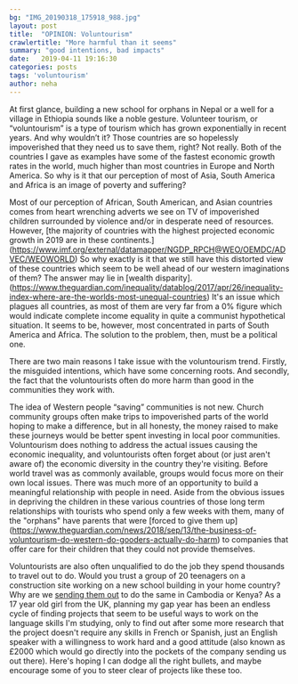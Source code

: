 ```yaml
---
bg: "IMG_20190318_175918_988.jpg"
layout: post
title:  "OPINION: Voluntourism"
crawlertitle: "More harmful than it seems"
summary: "good intentions, bad impacts"
date:   2019-04-11 19:16:30
categories: posts
tags: 'voluntourism'
author: neha
---
```

At first glance, building a new school for orphans in Nepal or a well for a village in Ethiopia sounds like a noble gesture. Volunteer tourism, or “voluntourism” is a type of tourism which has grown exponentially in recent years. And why wouldn’t it? Those countries are so hopelessly impoverished that they need us to save them, right? Not really. Both of the countries I gave as examples have some of the fastest economic growth rates in the world, much higher than most countries in Europe and North America. So why is it that our perception of most of Asia, South America and Africa is an image of poverty and suffering?

Most of our perception of African, South American, and Asian countries comes from heart wrenching adverts we see on TV of impoverished children surrounded by violence and/or in desperate need of resources. However, [the majority of countries with the highest projected economic growth in 2019 are in these continents.] (https://www.imf.org/external/datamapper/NGDP_RPCH@WEO/OEMDC/ADVEC/WEOWORLD) So why exactly is it that we still have this distorted view of these countries which seem to be well ahead of our western imaginations of them? The answer may lie in [wealth disparity]. (https://www.theguardian.com/inequality/datablog/2017/apr/26/inequality-index-where-are-the-worlds-most-unequal-countries) It's an issue which plagues all countries, as most of them are very far from a 0% figure which would indicate complete income equality in quite a communist hypothetical situation. It seems to be, however, most concentrated in parts of South America and Africa. The solution to the problem, then, must be a political one.

There are two main reasons I take issue with the voluntourism trend. Firstly, the misguided intentions, which have some concerning roots. And secondly, the fact that the voluntourists often do more harm than good in the communities they work with.

The idea of Western people “saving” communities is not new. Church community groups often make trips to impoverished parts of the world hoping to make a difference, but in all honesty, the money raised to make these journeys would be better spent investing in local poor communities. Voluntourism does nothing to address the actual issues causing the economic inequality, and voluntourists often forget about (or just aren't aware of) the economic diversity in the country they're visiting. Before world travel was as commonly available, groups would focus more on their own local issues. There was much more of an opportunity to build a meaningful relationship with people in need.  Aside from the obvious issues in depriving the children in these various countries of those long term relationships with tourists who spend only a few weeks with them, many of the "orphans" have parents that were [forced to give them up] (https://www.theguardian.com/news/2018/sep/13/the-business-of-voluntourism-do-western-do-gooders-actually-do-harm) to companies that offer care for their children that they could not provide themselves.

Voluntourists are also often unqualified to do the job they spend thousands to travel out to do. Would you trust a group of 20 teenagers on a construction site working on a new school building in your home country? Why are we [sending them out](https://www.huffpost.com/entry/little-white-girls-voluntourism_b_4834574) to do the same in Cambodia or Kenya? As a 17 year old girl from the UK, planning my gap year has been an endless cycle of finding projects that seem to be useful ways to work on the language skills I'm studying, only to find out after some more research that the project doesn't require any skills in French or Spanish, just an English speaker with a willingness to work hard and a good attitude (also known as £2000 which would go directly into the pockets of the company sending us out there). Here's hoping I can dodge all the right bullets, and maybe encourage some of you to steer clear of projects like these too.